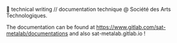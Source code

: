 :wave: technical writing // documentation technique @ Société des Arts Technologiques.

The documentation can be found at https://www.gitlab.com/sat-metalab/documentations and also sat-metalab.gitlab.io !
